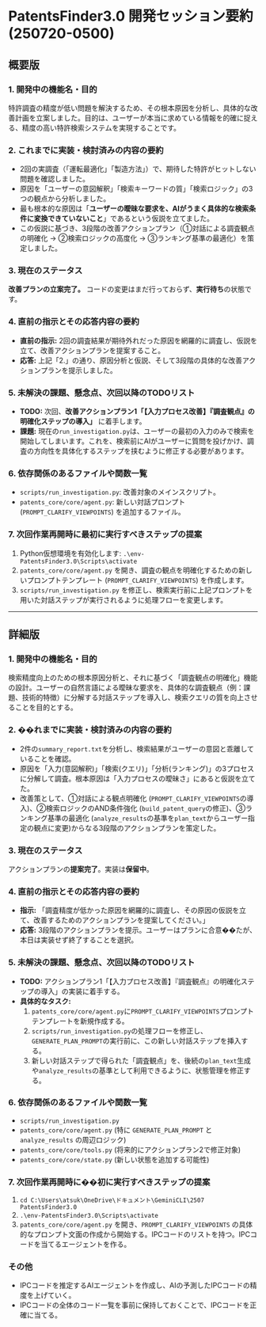 # PatentsFinder3.0 開発セッション要約 (250720-0500)

## 概要版

### 1. 開発中の機能名・目的
特許調査の精度が低い問題を解決するため、その根本原因を分析し、具体的な改善計画を立案しました。目的は、ユーザーが本当に求めている情報を的確に捉える、精度の高い特許検索システムを実現することです。

### 2. これまでに実装・検討済みの内容の要約
- 2回の実調査（「運転最適化」「製造方法」）で、期待した特許がヒットしない問題を確認しました。
- 原因を「ユーザーの意図解釈」「検索キーワードの質」「検索ロジック」の3つの観点から分析しました。
- 最も根本的な原因は「**ユーザーの曖昧な要求を、AIがうまく具体的な検索条件に変換できていないこと**」であるという仮説を立てました。
- この仮説に基づき、3段階の改善アクションプラン（①対話による調査観点の明確化 → ②検索ロジックの高度化 → ③ランキング基準の最適化）を策定しました。

### 3. 現在のステータス
**改善プランの立案完了。** コードの変更はまだ行っておらず、**実行待ち**の状態です。

### 4. 直前の指示とその応答内容の要約
- **直前の指示:** 2回の調査結果が期待外れだった原因を網羅的に調査し、仮説を立て、改善アクションプランを提案すること。
- **応答:** 上記「2.」の通り、原因分析と仮説、そして3段階の具体的な改善アクションプランを提示しました。

### 5. 未解決の課題、懸念点、次回以降のTODOリスト
- **TODO:** 次回、**改善アクションプラン1「【入力プロセス改善】『調査観点』の明確化ステップの導入」** に着手します。
- **課題:** 現在の`run_investigation.py`は、ユーザーの最初の入力のみで検索を開始してしまいます。これを、検索前にAIがユーザーに質問を投げかけ、調査の方向性を具体化するステップを挟むように修正する必要があります。

### 6. 依存関係のあるファイルや関数一覧
- `scripts/run_investigation.py`: 改善対象のメインスクリプト。
- `patents_core/core/agent.py`: 新しい対話プロンプト (`PROMPT_CLARIFY_VIEWPOINTS`) を追加するファイル。

### 7. 次回作業再開時に最初に実行すべきステップの提案
1.  Python仮想環境を有効化します: `.\env-PatentsFinder3.0\Scripts\activate`
2.  `patents_core/core/agent.py` を開き、調査の観点を明確化するための新しいプロンプトテンプレート (`PROMPT_CLARIFY_VIEWPOINTS`) を作成します。
3.  `scripts/run_investigation.py` を修正し、検索実行前に上記プロンプトを用いた対話ステップが実行されるように処理フローを変更します。

---

## 詳細版

### 1. 開発中の機能名・目的
検索精度向上のための根本原因分析と、それに基づく「調査観点の明確化」機能の設計。ユーザーの自然言語による曖昧な要求を、具体的な調査観点（例：課題、技術的特徴）に分解する対話ステップを導入し、検索クエリの質を向上させることを目的とする。

### 2. ��れまでに実装・検討済みの内容の要約
- 2件の`summary_report.txt`を分析し、検索結果がユーザーの意図と乖離していることを確認。
- 原因を「入力(意図解釈)」「検索(クエリ)」「分析(ランキング)」の3プロセスに分解して調査。根本原因は「入力プロセスの曖昧さ」にあると仮説を立てた。
- 改善策として、①対話による観点明確化 (`PROMPT_CLARIFY_VIEWPOINTS`の導入)、②検索ロジックのAND条件強化 (`build_patent_query`の修正)、③ランキング基準の最適化 (`analyze_results`の基準を`plan_text`からユーザー指定の観点に変更)からなる3段階のアクションプランを策定した。

### 3. 現在のステータス
アクションプランの**提案完了**。実装は**保留中**。

### 4. 直前の指示とその応答内容の要約
- **指示:** 「調査精度が低かった原因を網羅的に調査し、その原因の仮説を立て、改善するためのアクションプランを提案してください。」
- **応答:** 3段階のアクションプランを提示。ユーザーはプランに合意��たが、本日は実装せず終了することを選択。

### 5. 未解決の課題、懸念点、次回以降のTODOリスト
- **TODO:** アクションプラン1「【入力プロセス改善】『調査観点』の明確化ステップの導入」の実装に着手する。
- **具体的なタスク:**
    1. `patents_core/core/agent.py`に`PROMPT_CLARIFY_VIEWPOINTS`プロンプトテンプレートを新規作成する。
    2. `scripts/run_investigation.py`の処理フローを修正し、`GENERATE_PLAN_PROMPT`の実行前に、この新しい対話ステップを挿入する。
    3. 新しい対話ステップで得られた「調査観点」を、後続の`plan_text`生成や`analyze_results`の基準として利用できるように、状態管理を修正する。

### 6. 依存関係のあるファイルや関数一覧
- `scripts/run_investigation.py`
- `patents_core/core/agent.py` (特に `GENERATE_PLAN_PROMPT` と `analyze_results` の周辺ロジック)
- `patents_core/core/tools.py` (将来的にアクションプラン2で修正対象)
- `patents_core/core/state.py` (新しい状態を追加する可能性)

### 7. 次回作業再開時に��初に実行すべきステップの提案
1.  `cd C:\Users\atsuk\OneDrive\ドキュメント\GeminiCLI\2507 PatentsFinder3.0`
2.  `.\env-PatentsFinder3.0\Scripts\activate`
3.  `patents_core/core/agent.py` を開き、`PROMPT_CLARIFY_VIEWPOINTS` の具体的なプロンプト文面の作成から開始する。IPCコードのリストを持つ。IPCコードを当てるエージェントを作る。

### その他
- IPCコードを推定するAIエージェントを作成し、AIの予測したIPCコードの精度を上げていく。
- IPCコードの全体のコード一覧を事前に保持しておくことで、IPCコードを正確に当てる。